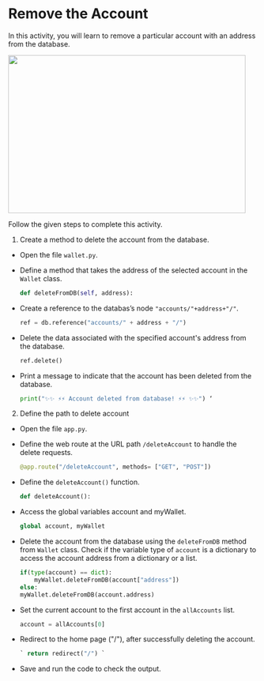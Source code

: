 Remove the Account
==============




In this activity, you will learn to remove a particular account with an address from the database.


<img src= "https://s3.amazonaws.com/media-p.slid.es/uploads/1525749/images/10752771/pasted-from-clipboard.png" width = "480" height = "320">


Follow the given steps to complete this activity.


1. Create a method to delete the account from the database.


* Open the file `wallet.py`.


* Define a method that takes the address of the selected account in the `Wallet` class.
    ~~~python
    def deleteFromDB(self, address):
    ~~~
* Create a reference to the databas’s node `"accounts/"+address+"/"`.
    ~~~python
    ref = db.reference("accounts/" + address + "/")
    ~~~
* Delete the data associated with the specified account's address from the database. 
    ~~~python
    ref.delete()
    ~~~
 * Print a message to indicate that the account has been deleted from the database. 
    ~~~python
    print("✨✨ ⚡️⚡️ Account deleted from database! ⚡️⚡️ ✨✨") ‘ 
    ~~~
2. Define the path to delete account


* Open the file `app.py`.


* Define the web route at the URL path `/deleteAccount` to handle the delete requests.
    ~~~python
    @app.route("/deleteAccount", methods= ["GET", "POST"])
    ~~~
* Define the `deleteAccount()` function.
    ~~~python
    def deleteAccount():
    ~~~
* Access the global variables account and myWallet.
    ~~~python
    global account, myWallet
    ~~~
* Delete the account from the database using the `deleteFromDB` method from `Wallet` class.
Check if the variable type of `account` is a dictionary to access the account address from a dictionary or a list.
    ~~~python
    if(type(account) == dict):
        myWallet.deleteFromDB(account["address"])
    else:
    myWallet.deleteFromDB(account.address)
    ~~~
* Set the current account to the first account in the `allAccounts` list.
    ~~~python
    account = allAccounts[0]
    ~~~


* Redirect to the home page ("/"), after successfully deleting the account.
    ~~~python
    ` return redirect("/") `
    ~~~
* Save and run the code to check the output.